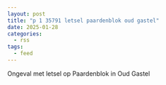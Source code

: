 ```yaml
---
layout: post
title: "p 1 35791 letsel paardenblok oud gastel"
date: 2025-01-28
categories: 
  - rss
tags: 
  - feed
---
```


Ongeval met letsel op Paardenblok in Oud Gastel
